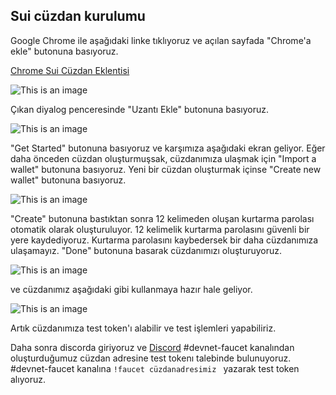 
## Sui cüzdan kurulumu

Google Chrome ile aşağıdaki linke tıklıyoruz ve açılan sayfada "Chrome'a ekle" butonuna basıyoruz.

[Chrome Sui Cüzdan Eklentisi](https://chrome.google.com/webstore/detail/sui-wallet/opcgpfmipidbgpenhmajoajpbobppdil)

![This is an image](https://i.imgur.com/VeucXRR.png)

Çıkan diyalog penceresinde "Uzantı Ekle" butonuna basıyoruz.

![This is an image](https://i.imgur.com/ZTLjQpb.png)

"Get Started" butonuna basıyoruz ve karşımıza aşağıdaki ekran geliyor.
Eğer daha önceden cüzdan oluşturmuşsak, cüzdanımıza ulaşmak için "Import a wallet" butonuna basıyoruz.
Yeni bir cüzdan oluşturmak içinse "Create new wallet" butonuna basıyoruz.

![This is an image](https://i.imgur.com/GxgtS8h.jpg)

"Create" butonuna bastıktan sonra 12 kelimeden oluşan kurtarma parolası otomatik olarak oluşturuluyor. 12 kelimelik kurtarma parolasını güvenli bir yere kaydediyoruz. Kurtarma parolasını kaybedersek bir daha cüzdanımıza ulaşamayız. "Done" butonuna basarak cüzdanımızı oluşturuyoruz.

![This is an image](https://i.imgur.com/sKU0XDp.jpg)

ve cüzdanımız aşağıdaki gibi kullanmaya hazır hale geliyor.

![This is an image](https://i.imgur.com/dk7GM91.jpg)

Artık cüzdanımıza test token'ı alabilir ve test işlemleri yapabiliriz.

Daha sonra discorda giriyoruz ve [Discord](https://discord.gg/8G2SQvwA) #devnet-faucet kanalından oluşturduğumuz cüzdan adresine test tokenı talebinde bulunuyoruz.
#devnet-faucet kanalına ```!faucet cüzdanadresimiz ```  yazarak test token alıyoruz.
